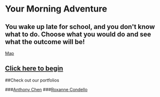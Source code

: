 # Your Morning Adventure
You wake up late for school, and you don't know what to do. Choose what you would do
and see what the outcome will be! 
---
[Map](https://docs.google.com/drawings/d/1IRpTWSD5gCvuBltylx0-xb9OzWeCbWMUb4TpDW35pv4)

[Click here to begin](start.md)
---
##Check out our portfolios

###[Anthony Chen](https://sites.google.com/a/hstat.org/anthonyc8420sep11/)
###[Roxanne Condello](https://sites.google.com/a/hstat.org/roxannec1086sep11/)

